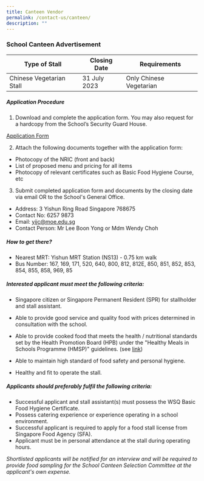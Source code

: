 ```yaml
---
title: Canteen Vendor
permalink: /contact-us/canteen/
description: ""
---
```

### **School Canteen Advertisement**


| Type of Stall | Closing Date | Requirements |
| -------- | -------- | -------- |
| Chinese Vegetarian Stall     | 31 July 2023     | Only Chinese Vegetarian    |

##### **Application Procedure**
1. Download and complete the application form. You may also request for a hardcopy from the School’s Security Guard House.

[Application Form](/files/School%20Canteen/application%20form.pdf)

2. Attach the following documents together with the application form:
* Photocopy of the NRIC (front and back)
* List of proposed menu and pricing for all items
* Photocopy of relevant certificates such as Basic Food Hygiene Course, etc

3. Submit completed application form and documents by the closing date via email OR to the School's General Office.
* Address: 3 Yishun Ring Road Singapore 768675
* Contact No: 6257 9873
* Email: yijc@moe.edu.sg
* Contact Person: Mr Lee Boon Yong or Mdm Wendy Choh

##### **How to get there?**
* Nearest MRT: Yishun MRT Station (NS13) - 0.75 km walk
* Bus Number: 167, 169, 171, 520, 640, 800, 812, 812E, 850, 851, 852, 853, 854, 855, 858, 969, 85

##### **Interested applicant must meet the following criteria:**
* Singapore citizen or Singapore Permanent Resident (SPR) for stallholder and stall assistant.
* Able to provide good service and quality food with prices determined in consultation with the school.
* Able to provide cooked food that meets the health / nutritional standards set by the Health Promotion Board (HPB) under the "Healthy Meals in Schools Programme (HMSP)" guidelines. (see
[link](https://www.hpb.gov.sg/schools/school-programmes/healthy-meals-in-schools-programme))

* Able to maintain high standard of food safety and personal hygiene.
* Healthy and fit to operate the stall.

##### **Applicants should preferably fulfil the following criteria:**
* Successful applicant and stall assistant(s) must possess the WSQ Basic Food Hygiene Certificate.
* Possess catering experience or experience operating in a school environment.
* Successful applicant is required to apply for a food stall license from Singapore Food Agency (SFA).
* Applicant must be in personal attendance at the stall during operating hours.

*Shortlisted applicants will be notified for an interview and will be required to provide food sampling for the School Canteen Selection Committee at the applicant's own expense.*